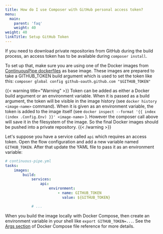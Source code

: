 ```yaml
---
title: How do I use Composer with GitHub personal access token?
menu:
  main:
    parent: 'faq'
    weight: 40
weight: 40
linkTitle: Setup GitHub Token
---
```

If you need to download private repositories from GitHub during the build
process, an access token has to be available during `composer install`.

To set up that, make sure you are using one of the Docker images from
[ContinuousPipe dockerfiles](https://github.com/continuouspipe/dockerfiles)
as base image. These images are prepared to take a GITHUB_TOKEN 
build argument which is used to set the token like this:
`composer global config github-oauth.github.com "$GITHUB_TOKEN"`

{{< warning title="Warning" >}}
Token can be added as either a Docker build argument or an environment 
variable. When it is passed as a build argument, the token will be visible
in the image history (see `docker history <image-name>` command). When it 
is given as an environment variable, the token is added to the image 
itself (see `docker inspect --format '{{ index (index .Config.Env) }}' <image-name>`
).
However the composer call above will save it in the filesystem of the image.
So the final Docker images should be pushed into a private repository.
{{< /warning >}}

Let's suppose you have a service called `api` which requires an access 
token.
Open the flow configuration and add a new variable named `GITHUB_TOKEN`.
After that update the YAML file to pass it as an environment variable:
``` yaml
# continuous-pipe.yml
tasks:
    images:
        build:
            services:
                api:
                    environment:
                        - name: GITHUB_TOKEN
                          value: ${GITHUB_TOKEN}

            # ...
```

When you build the image locally with Docker Compose, then create an environment
variable in your shell like `export GITHUB_TOKEN=...`. See the 
[Args section](https://docs.docker.com/compose/compose-file/#args) of Docker Compose
file reference for more details.